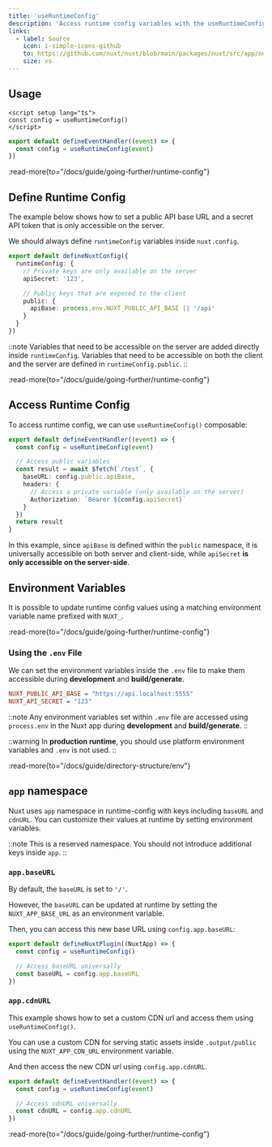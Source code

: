 ```yaml
---
title: 'useRuntimeConfig'
description: 'Access runtime config variables with the useRuntimeConfig composable.'
links:
  - label: Source
    icon: i-simple-icons-github
    to: https://github.com/nuxt/nuxt/blob/main/packages/nuxt/src/app/nuxt.ts
    size: xs
---
```


## Usage

```vue [app.vue]
<script setup lang="ts">
const config = useRuntimeConfig()
</script>
```

```ts [server/api/foo.ts]
export default defineEventHandler((event) => {
  const config = useRuntimeConfig(event)
})
```

:read-more{to="/docs/guide/going-further/runtime-config"}

## Define Runtime Config

The example below shows how to set a public API base URL and a secret API token that is only accessible on the server.

We should always define `runtimeConfig` variables inside `nuxt.config`.

```ts [nuxt.config.ts]
export default defineNuxtConfig({
  runtimeConfig: {
    // Private keys are only available on the server
    apiSecret: '123',

    // Public keys that are exposed to the client
    public: {
      apiBase: process.env.NUXT_PUBLIC_API_BASE || '/api'
    }
  }
})
```

::note
Variables that need to be accessible on the server are added directly inside `runtimeConfig`. Variables that need to be accessible on both the client and the server are defined in `runtimeConfig.public`.
::

:read-more{to="/docs/guide/going-further/runtime-config"}

## Access Runtime Config

To access runtime config, we can use `useRuntimeConfig()` composable:

```ts [server/api/test.ts]
export default defineEventHandler((event) => {
  const config = useRuntimeConfig(event)

  // Access public variables
  const result = await $fetch(`/test`, {
    baseURL: config.public.apiBase,
    headers: {
      // Access a private variable (only available on the server)
      Authorization: `Bearer ${config.apiSecret}`
    }
  })
  return result
}
```

In this example, since `apiBase` is defined within the `public` namespace, it is universally accessible on both server and client-side, while `apiSecret` **is only accessible on the server-side**.

## Environment Variables

It is possible to update runtime config values using a matching environment variable name prefixed with `NUXT_`.

:read-more{to="/docs/guide/going-further/runtime-config"}

### Using the `.env` File

We can set the environment variables inside the `.env` file to make them accessible during **development** and **build/generate**.

```ini [.env]
NUXT_PUBLIC_API_BASE = "https://api.localhost:5555"
NUXT_API_SECRET = "123"
```

::note
Any environment variables set within `.env` file are accessed using `process.env` in the Nuxt app during **development** and **build/generate**.
::

::warning
In **production runtime**, you should use platform environment variables and `.env` is not used.
::

:read-more{to="/docs/guide/directory-structure/env"}

## `app` namespace

Nuxt uses `app` namespace in runtime-config with keys including `baseURL` and `cdnURL`. You can customize their values at runtime by setting environment variables.

::note
This is a reserved namespace. You should not introduce additional keys inside `app`.
::

### `app.baseURL`

By default, the `baseURL` is set to `'/'`.

However, the `baseURL` can be updated at runtime by setting the `NUXT_APP_BASE_URL` as an environment variable.

Then, you can access this new base URL using `config.app.baseURL`:

```ts [/plugins/my-plugin.ts]
export default defineNuxtPlugin((NuxtApp) => {
  const config = useRuntimeConfig()

  // Access baseURL universally
  const baseURL = config.app.baseURL
})
```

### `app.cdnURL`

This example shows how to set a custom CDN url and access them using `useRuntimeConfig()`.

You can use a custom CDN for serving static assets inside `.output/public` using the `NUXT_APP_CDN_URL` environment variable.

And then access the new CDN url using `config.app.cdnURL`.

```ts [server/api/foo.ts]
export default defineEventHandler((event) => {
  const config = useRuntimeConfig(event)

  // Access cdnURL universally
  const cdnURL = config.app.cdnURL
})
```

:read-more{to="/docs/guide/going-further/runtime-config"}
